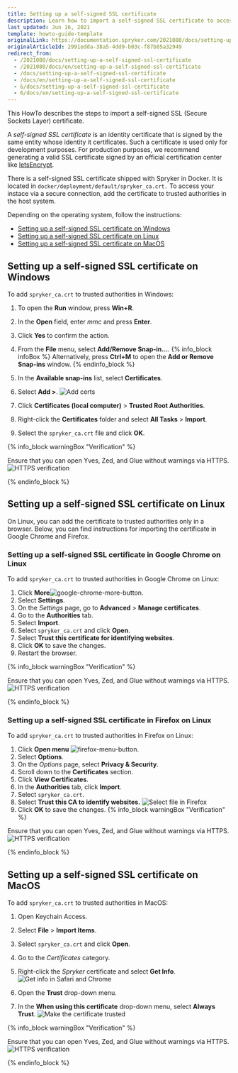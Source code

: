 ```yaml
---
title: Setting up a self-signed SSL certificate
description: Learn how to import a self-signed SSL certificate to access your instance via a secure connection.
last_updated: Jun 16, 2021
template: howto-guide-template
originalLink: https://documentation.spryker.com/2021080/docs/setting-up-a-self-signed-ssl-certificate
originalArticleId: 2991edda-38a5-4dd9-b03c-f87b05a32949
redirect_from:
  - /2021080/docs/setting-up-a-self-signed-ssl-certificate
  - /2021080/docs/en/setting-up-a-self-signed-ssl-certificate
  - /docs/setting-up-a-self-signed-ssl-certificate
  - /docs/en/setting-up-a-self-signed-ssl-certificate
  - 6/docs/setting-up-a-self-signed-ssl-certificate
  - 6/docs/en/setting-up-a-self-signed-ssl-certificate
---
```



This HowTo describes the steps to import a self-signed SSL (Secure Sockets Layer) certificate.

A *self-signed SSL certificate* is an identity certificate that is signed by the same entity whose identity it certificates. Such a certificate is used only for development purposes. For production purposes, we recommend generating a valid SSL certificate signed by an official certification center like [letsEncrypt](https://letsencrypt.org/).

There is a self-signed SSL certificate shipped with Spryker in Docker. It is located in `docker/deployment/default/spryker_ca.crt.` To access your instace via a secure connection, add the certificate to trusted authorities in the host system.

Depending on the operating system, follow the instructions:
* [Setting up a self-signed SSL certificate on Windows](#setting-up-a-self-signed-ssl-certificate-on-windows)
* [Setting up a self-signed SSL certificate on Linux](#setting-up-a-self-signed-ssl-certificate-on-linux)
* [Setting up a self-signed SSL certificate on MacOS](#setting-up-a-self-signed-ssl-certificate-on-macos)

## Setting up a self-signed SSL certificate on Windows
To add `spryker_ca.crt` to trusted authorities in Windows:
1. To open the **Run** window, press **Win+R**.
2. In the **Open** field, enter *mmc* and press **Enter**.
3. Click **Yes** to confirm the action.
4. From the **File** menu, select **Add/Remove Snap-in...**.
{% info_block infoBox %}
Alternatively, press **Ctrl+M** to open the **Add or Remove Snap-ins** window.
{% endinfo_block %}
5. In the **Available snap-ins** list, select **Certificates**.
6. Select **Add >**.
![Add certs](https://spryker.s3.eu-central-1.amazonaws.com/docs/Tutorials/HowTos/Docker+HowTos/HowTo+Install+Self-Signed+SSL+Certificates/add-certs.png) 

7. Click **Certificates (local computer)** > **Trusted Root Authorities**.
8. Right-click the **Certificates** folder and select **All Tasks** > **Import**.
9. Select the `spryker_ca.crt` file and click **OK**.

{% info_block warningBox "Verification" %}

Ensure that you can open Yves, Zed, and Glue without warnings via HTTPS.
![HTTPS verification](https://spryker.s3.eu-central-1.amazonaws.com/docs/Tutorials/HowTos/Docker+HowTos/HowTo+Install+Self-Signed+SSL+Certificates/https-verification.png) 

{% endinfo_block %}

## Setting up a self-signed SSL certificate on Linux
On Linux, you can add the certificate to trusted authorities only in a browser. Below, you can find instructions for importing the certificate in Google Chrome and Firefox.

### Setting up a self-signed SSL certificate in Google Chrome on Linux
To add `spryker_ca.crt` to trusted authorities in Google Chrome on Linux:
1. Click **More**![google-chrome-more-button](https://spryker.s3.eu-central-1.amazonaws.com/docs/Tutorials/HowTos/Docker+HowTos/HowTo+Install+Self-Signed+SSL+Certificates/chrome-more-button.png).
2. Select **Settings**.
3. On the *Settings* page, go to **Advanced** > **Manage certificates**.
4. Go to the **Authorities** tab.
5. Select **Import**.
6. Select `spryker_ca.crt` and click **Open**.
7. Select **Trust this certificate for identifying websites**.
8. Click **OK** to save the changes.
9. Restart the browser.

{% info_block warningBox "Verification" %}

Ensure that you can open Yves, Zed, and Glue without warnings via HTTPS.
![HTTPS verification](https://spryker.s3.eu-central-1.amazonaws.com/docs/Tutorials/HowTos/Docker+HowTos/HowTo+Install+Self-Signed+SSL+Certificates/https-verification.png) 

{% endinfo_block %}

### Setting up a self-signed SSL certificate in Firefox on Linux
To add `spryker_ca.crt` to trusted authorities in Firefox on Linux:

1. Click **Open menu** ![firefox-menu-button](https://spryker.s3.eu-central-1.amazonaws.com/docs/Tutorials/HowTos/Docker+HowTos/HowTo+Install+Self-Signed+SSL+Certificates/firefox-menu-button.png).
2. Select **Options**.
3. On the *Options* page, select **Privacy & Security**.
4. Scroll down to the **Certificates** section.
5. Click **View Certificates**.
6. In the **Authorities** tab, click **Import**.
7. Select `spryker_ca.crt`.
8. Select **Trust this CA to identify websites.**
![Select file in Firefox](https://spryker.s3.eu-central-1.amazonaws.com/docs/Tutorials/HowTos/Docker+HowTos/HowTo+Install+Self-Signed+SSL+Certificates/select-file.png) 
9. Click **OK** to save the changes.
{% info_block warningBox "Verification" %}

Ensure that you can open Yves, Zed, and Glue without warnings via HTTPS.
![HTTPS verification](https://spryker.s3.eu-central-1.amazonaws.com/docs/Tutorials/HowTos/Docker+HowTos/HowTo+Install+Self-Signed+SSL+Certificates/https-verification.png) 

{% endinfo_block %}

## Setting up a self-signed SSL certificate on MacOS
To add `spryker_ca.crt` to trusted authorities in MacOS:
1. Open Keychain Access.
2. Select **File** > **Import Items**.
3. Select `spryker_ca.crt` and click **Open**.
4. Go to the *Certificates* category.
5. Right-click the *Spryker* certificate and select **Get Info**.
![Get info in Safari and Chrome](https://spryker.s3.eu-central-1.amazonaws.com/docs/Tutorials/HowTos/Docker+HowTos/HowTo+Install+Self-Signed+SSL+Certificates/get-info.png) 

6. Open the **Trust** drop-down menu.
7. In the **When using this certificate** drop-down menu, select **Always Trust**.
![Make the certificate trusted](https://spryker.s3.eu-central-1.amazonaws.com/docs/Tutorials/HowTos/Docker+HowTos/HowTo+Install+Self-Signed+SSL+Certificates/always-trust.png) 



{% info_block warningBox "Verification" %}

Ensure that you can open Yves, Zed, and Glue without warnings via HTTPS.
![HTTPS verification](https://spryker.s3.eu-central-1.amazonaws.com/docs/Tutorials/HowTos/Docker+HowTos/HowTo+Install+Self-Signed+SSL+Certificates/https-verification.png) 

{% endinfo_block %}
